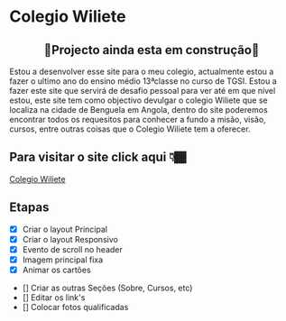 # Colegio Wiliete 

<h2 align="center">🚧Projecto ainda esta em construção🚧</h2>


<p>
  Estou a desenvolver esse site para o meu colegio, actualmente estou a fazer o ultimo ano do ensino médio 13ªclasse no curso de TGSI. Estou a fazer este site que servirá de desafio pessoal para ver até em que nível estou, este site tem como objectivo devulgar o colegio Wiliete que se localiza na cidade de Benguela em Angola, dentro do site poderemos encontrar todos os requesitos para conhecer a fundo a misão, visão, cursos, entre outras coisas que o Colegio Wiliete tem a oferecer.
</p>

## Para visitar o site click aqui 👇🏾
<a href="https://carlossoares123.github.io/wiliete/">Colegio Wiliete</a>




## Etapas

- [x] Criar o layout Principal
- [x] Criar o layout Responsivo
- [x] Evento de scroll no header
- [x] Imagem principal fixa
- [x] Animar os cartões
- []  Criar as outras Seções (Sobre, Cursos, etc)
- []  Editar os link's
- []  Colocar fotos qualificadas


